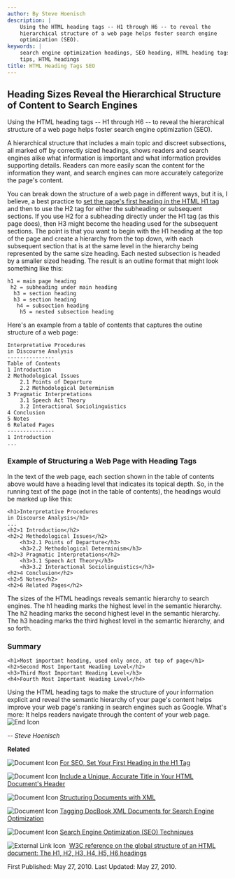 ```yaml
---
author: By Steve Hoenisch
description: |
    Using the HTML heading tags -- H1 through H6 -- to reveal the
    hierarchical structure of a web page helps foster search engine
    optimization (SEO).
keywords: |
    search engine optimization headings, SEO heading, HTML heading tags, SEO
    tips, HTML headings
title: HTML Heading Tags SEO
---
```



Heading Sizes Reveal the Hierarchical Structure of Content to Search Engines
----------------------------------------------------------------------------

Using the HTML heading tags -- H1 through H6 -- to reveal the
hierarchical structure of a web page helps foster search engine
optimization (SEO).

A hierarchical structure that includes a main topic and discreet
subsections, all marked off by correctly sized headings, shows readers
and search engines alike what information is important and what
information provides supporting details. Readers can more easily scan
the content for the information they want, and search engines can more
accurately categorize the page's content.

You can break down the structure of a web page in different ways, but it
is, I believe, a best practice to [set the page's first heading in the
HTML H1 tag](h1.html) and then to use the H2 tag for either the
subheading or subsequent sections. If you use H2 for a subheading
directly under the H1 tag (as this page does), then H3 might become the
heading used for the subsequent sections. The point is that you want to
begin with the H1 heading at the top of the page and create a hierarchy
from the top down, with each subsequent section that is at the same
level in the hierarchy being represented by the same size heading. Each
nested subsection is headed by a smaller sized heading. The result is an
outline format that might look something like this:

``` {space="preserve"}
h1 = main page heading
 h2 = subheading under main heading
  h3 = section heading
  h3 = section heading
   h4 = subsection heading
    h5 = nested subsection heading
```

Here's an example from a table of contents that captures the outine
structure of a web page:

``` {space="preserve"}
Interpretative Procedures
in Discourse Analysis
---------------
Table of Contents 
1 Introduction 
2 Methodological Issues 
    2.1 Points of Departure 
    2.2 Methodological Determinism 
3 Pragmatic Interpretations 
    3.1 Speech Act Theory 
    3.2 Interactional Sociolinguistics 
4 Conclusion 
5 Notes 
6 Related Pages 
---------------
1 Introduction
...
```




### Example of Structuring a Web Page with Heading Tags

In the text of the web page, each section shown in the table of contents
above would have a heading level that indicates its topical depth. So,
in the running text of the page (not in the table of contents), the
headings would be marked up like this:

``` {space="preserve"}
<h1>Interpretative Procedures
in Discourse Analysis</h1>
...
<h2>1 Introduction</h2> 
<h2>2 Methodological Issues</h2> 
    <h3>2.1 Points of Departure</h3> 
    <h3>2.2 Methodological Determinism</h3> 
<h2>3 Pragmatic Interpretations</h2> 
    <h3>3.1 Speech Act Theory</h3> 
    <h3>3.2 Interactional Sociolinguistics</h3> 
<h2>4 Conclusion</h2> 
<h2>5 Notes</h2> 
<h2>6 Related Pages</h2> 
```

The sizes of the HTML headings reveals semantic hierarchy to search
engines. The h1 heading marks the highest level in the semantic
hierarchy. The h2 heading marks the second highest level in the semantic
hierarchy. The h3 heading marks the third highest level in the semantic
hierarchy, and so forth.






### Summary

``` {space="preserve"}
<h1>Most important heading, used only once, at top of page</h1> 
<h2>Second Most Important Heading Level</h2> 
<h3>Third Most Important Heading Level</h3> 
<h4>Fourth Most Important Heading Level</h4> 
```

Using the HTML heading tags to make the structure of your information
explicit and reveal the semantic hierarchy of your page's content helps
improve your web page's ranking in search engines such as Google. What's
more: It helps readers navigate through the content of your web
page. ![End Icon](/images/endbox.gif)

*-- Steve Hoenisch*

**Related**

![Document Icon](/images/docblue.gif) [For SEO, Set Your First Heading
in the H1 Tag](/seo/h1.html)

![Document Icon](/images/docblue.gif) [Include a Unique, Accurate Title
in Your HTML Document's Header](/seo/title.html)

![Document Icon](/images/docblue.gif) [Structuring Documents with
XML](/dita/structuring_docs.html)

![Document Icon](/images/docblue.gif) [Tagging DocBook XML Documents for
Search Engine Optimization](/seo/docbook.html)

![Document Icon](/images/docblue.gif) [Search Engine Optimization (SEO)
Techniques](/seo/search-engine-optimization.html)

![External Link Icon](/images/newwin.gif)  [W3C reference on the global
structure of an HTML document: The H1, H2, H3, H4, H5, H6
headings](http://www.w3.org/TR/html401/struct/global.html#h-7.5.5)

First Published: May 27, 2010. Last Updated: May 27, 2010.

